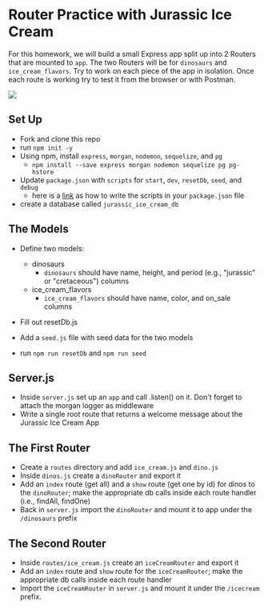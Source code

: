 # Router Practice with Jurassic Ice Cream

For this homework, we will build a small Express app split up into 2 Routers that are mounted to `app`. The two Routers will be for `dinosaurs` and `ice_cream_flavors`.  Try to work on each piece of the app in isolation.  Once each route is working try to test it from the browser or with Postman.

![](https://cdn.dribbble.com/users/28275/screenshots/3804066/icecream.gif)

## Set Up
- Fork and clone this repo
- run `npm init -y`
- Using npm, install `express`, `morgan`, `nodemon`, `sequelize`, and `pg`
    - `npm install --save express morgan nodemon sequelize pg pg-hstore`
- Update `package.json` with `scripts` for `start`, `dev`, `resetDb`, `seed`, and `debug`
    - here is a [link](https://git.generalassemb.ly/wdi-nyc-octonion/express-react-crud-school/blob/master/package.json) as how to write the scripts in your `package.json` file
- create a database called `jurassic_ice_cream_db`

## The Models
- Define two models:
	- dinosaurs
		-	`dinosaurs` should have name, height, and period (e.g., "jurassic" or "cretaceous") columns
	- ice_cream_flavors
		- `ice_cream_flavors` should have name, color, and on_sale columns

- Fill out resetDb.js
- Add a `seed.js` file with seed data for the two models
- run `npm run resetDb` and `npm run seed`

## Server.js
- Inside `server.js` set up an `app` and call .listen() on it.  Don't forget to attach the morgan logger as middleware
- Write a single root route that returns a welcome message about the Jurassic Ice Cream App

## The First Router
- Create a `routes` directory and add `ice_cream.js` and `dino.js`
- Inside `dinos.js` create a `dinoRouter` and export it
- Add an `index` route (get all) and a `show` route (get one by id) for dinos to the `dinoRouter`; make the appropriate db calls inside each route handler (i.e., findAll, findOne)
- Back in `server.js` import the `dinoRouter` and mount it to app under the `/dinosaurs` prefix

## The Second Router
- Inside `routes/ice_cream.js` create an `iceCreamRouter` and export it
- Add an `index` route and `show` route for the `iceCreamRouter`; make the appropriate db calls inside each route handler
- Import the `iceCreamRouter` in `server.js` and mount it under the `/icecream` prefix.

